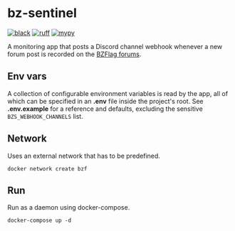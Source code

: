 # bz-sentinel

[![black](https://img.shields.io/badge/style-black-222222.svg)](https://github.com/psf/black)
[![ruff](https://img.shields.io/badge/lint-ruff-222222.svg)](https://github.com/astral-sh/ruff)
[![mypy](https://img.shields.io/badge/type-mypy-222222.svg)](https://github.com/python/mypy)

A monitoring app that posts a Discord channel webhook whenever a new forum post is recorded on
the [BZFlag forums](https://forums.bzflag.org).

## Env vars

A collection of configurable environment variables is read by the app, all of which can be specified in an **.env** file
inside the project's root. See **.env.example** for a reference and defaults, excluding the
sensitive `BZS_WEBHOOK_CHANNELS` list.

## Network

Uses an external network that has to be predefined.

```console
docker network create bzf
```

## Run

Run as a daemon using docker-compose.

```console
docker-compose up -d
```
